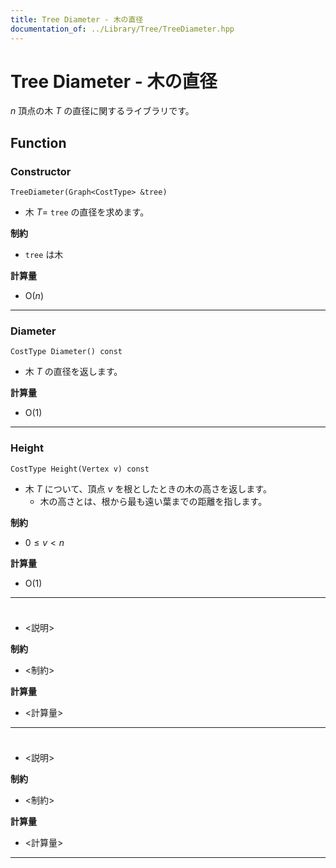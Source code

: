 ```yaml
---
title: Tree Diameter - 木の直径
documentation_of: ../Library/Tree/TreeDiameter.hpp
---
```


# Tree Diameter - 木の直径

$n$ 頂点の木 $T$ の直径に関するライブラリです。

## Function

### Constructor

```
TreeDiameter(Graph<CostType> &tree)
```

- 木 $T =$ `tree` の直径を求めます。

**制約**

- `tree` は木

**計算量**

- $\textrm{O}(n)$

---

### Diameter

```
CostType Diameter() const
```

- 木 $T$ の直径を返します。

**計算量**

- $\textrm{O}(1)$

---

### Height

```
CostType Height(Vertex v) const
```

- 木 $T$ について、頂点 $v$ を根としたときの木の高さを返します。
  - 木の高さとは、根から最も遠い葉までの距離を指します。

**制約**

- $0 \le v \lt n$

**計算量**

- $\textrm{O}(1)$

---

### 

```

```

- <説明>

**制約**

- <制約>

**計算量**

- <計算量>

---

### 

```

```

- <説明>

**制約**

- <制約>

**計算量**

- <計算量>

---

